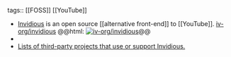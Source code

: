 tags:: [[FOSS]] [[YouTube]]

- [Invidious](https://invidious.io/) is an open source [[alternative front-end]] to [[YouTube]].
  [iv-org/invidious](https://github.com/iv-org/invidious)
  @@html: <a href="https://github.com/iv-org/invidious/"><img src="https://github-readme-stats-astronomer.vercel.app/api/pin/?username=iv-org&repo=invidious&theme=tokyonight" alt="iv-org/invidious"/></a>@@
-
- [Lists of third-party projects that use or support Invidious.](https://docs.invidious.io/applications/)